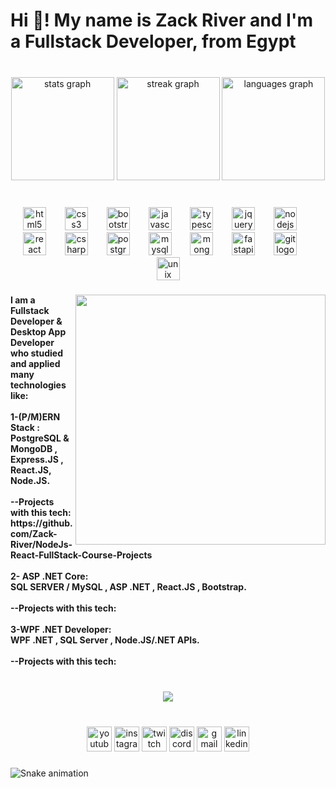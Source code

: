<h1 align="left">Hi 👋! My name is Zack River and I'm a Fullstack Developer, from Egypt</h1>

###

<br clear="both">

<div align="center">
  <img src="https://github-readme-stats.vercel.app/api?username=Zack-River&hide_title=false&hide_rank=false&show_icons=true&include_all_commits=true&count_private=true&disable_animations=false&theme=dark&locale=en&hide_border=true&custom_title=Zack%20River:%20Stats" height="165" alt="stats graph"  />
  <img src="https://streak-stats.demolab.com?user=Zack-River&locale=en&mode=daily&theme=dark&hide_border=false&border_radius=4" height="165" alt="streak graph"  />
  <img src="https://github-readme-stats.vercel.app/api/top-langs?username=Zack-River&locale=en&hide_title=false&layout=compact&card_width=320&langs_count=5&theme=dark&hide_border=true" height="165" alt="languages graph"  />
</div>

###

<br clear="both">

<div align="center">
  <img src="https://cdn.jsdelivr.net/gh/devicons/devicon/icons/html5/html5-original.svg" height="37" alt="html5 logo"  />
  <img width="22" />
  <img src="https://cdn.jsdelivr.net/gh/devicons/devicon/icons/css3/css3-original.svg" height="37" alt="css3 logo"  />
  <img width="22" />
  <img src="https://cdn.jsdelivr.net/gh/devicons/devicon/icons/bootstrap/bootstrap-original.svg" height="37" alt="bootstrap logo"  />
  <img width="22" />
  <img src="https://cdn.jsdelivr.net/gh/devicons/devicon/icons/javascript/javascript-original.svg" height="37" alt="javascript logo"  />
  <img width="22" />
  <img src="https://cdn.jsdelivr.net/gh/devicons/devicon/icons/typescript/typescript-original.svg" height="37" alt="typescript logo"  />
  <img width="22" />
  <img src="https://cdn.jsdelivr.net/gh/devicons/devicon/icons/jquery/jquery-original.svg" height="37" alt="jquery logo"  />
  <img width="22" />
  <img src="https://cdn.jsdelivr.net/gh/devicons/devicon/icons/nodejs/nodejs-original.svg" height="37" alt="nodejs logo"  />
  <img width="22" />
  <img src="https://cdn.jsdelivr.net/gh/devicons/devicon/icons/react/react-original.svg" height="37" alt="react logo"  />
  <img width="22" />
  <img src="https://cdn.jsdelivr.net/gh/devicons/devicon/icons/csharp/csharp-original.svg" height="37" alt="csharp logo"  />
  <img width="22" />
  <img src="https://cdn.jsdelivr.net/gh/devicons/devicon/icons/postgresql/postgresql-original.svg" height="37" alt="postgresql logo"  />
  <img width="22" />
  <img src="https://cdn.jsdelivr.net/gh/devicons/devicon/icons/mysql/mysql-original.svg" height="37" alt="mysql logo"  />
  <img width="22" />
  <img src="https://cdn.jsdelivr.net/gh/devicons/devicon/icons/mongodb/mongodb-original.svg" height="37" alt="mongodb logo"  />
  <img width="22" />
  <img src="https://cdn.jsdelivr.net/gh/devicons/devicon/icons/fastapi/fastapi-original.svg" height="37" alt="fastapi logo"  />
  <img width="22" />
  <img src="https://cdn.jsdelivr.net/gh/devicons/devicon/icons/git/git-original.svg" height="37" alt="git logo"  />
  <img width="22" />
  <img src="https://cdn.jsdelivr.net/gh/devicons/devicon/icons/unix/unix-original.svg" height="37" alt="unix logo"  />
</div>

###

<img align="right" height="400" src="https://photosbook.in/wp-content/uploads/anime-dp-boy24.jpg"  />

###

<h4 align="left">I am a Fullstack Developer & Desktop App Developer who studied and applied many technologies like:<br><br>1-(P/M)ERN Stack :<br>PostgreSQL & MongoDB , Express.JS , React.JS, Node.JS. <br><br>--Projects with this tech:<br>https://github.com/Zack-River/NodeJs-React-FullStack-Course-Projects<br><br>2- ASP .NET Core:<br>SQL SERVER / MySQL , ASP .NET , React.JS , Bootstrap.<br><br>--Projects with this tech:<br><br>3-WPF .NET Developer:<br>WPF .NET , SQL Server , Node.JS/.NET APIs.<br><br>--Projects with this tech:</h4>

###

<br clear="both">

<div align="center">
  <img src="https://profile-counter.glitch.me/Zack-River/count.svg?"  />
</div>

###

<br clear="both">

<div align="center">
  <img src="https://img.shields.io/static/v1?message=Youtube&logo=youtube&label=&color=FF0000&logoColor=white&labelColor=&style=for-the-badge" height="40" alt="youtube logo"  />
  <img src="https://img.shields.io/static/v1?message=Instagram&logo=instagram&label=&color=E4405F&logoColor=white&labelColor=&style=for-the-badge" height="40" alt="instagram logo"  />
  <img src="https://img.shields.io/static/v1?message=Twitch&logo=twitch&label=&color=9146FF&logoColor=white&labelColor=&style=for-the-badge" height="40" alt="twitch logo"  />
  <img src="https://img.shields.io/static/v1?message=Discord&logo=discord&label=&color=7289DA&logoColor=white&labelColor=&style=for-the-badge" height="40" alt="discord logo"  />
  <img src="https://img.shields.io/static/v1?message=Gmail&logo=gmail&label=&color=D14836&logoColor=white&labelColor=&style=for-the-badge" height="40" alt="gmail logo"  />
  <img src="https://img.shields.io/static/v1?message=LinkedIn&logo=linkedin&label=&color=0077B5&logoColor=white&labelColor=&style=for-the-badge" height="40" alt="linkedin logo"  />
</div>

###

<img src="https://raw.githubusercontent.com/Zack-River/Zack-River/output/snake.svg" alt="Snake animation" />

###
